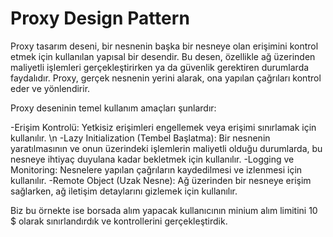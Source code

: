 ﻿<H1> Proxy Design Pattern </H1>
Proxy tasarım deseni, bir nesnenin başka bir nesneye olan erişimini kontrol etmek için kullanılan yapısal bir desendir. Bu desen, özellikle ağ üzerinden maliyetli işlemleri gerçekleştirirken ya da güvenlik gerektiren durumlarda faydalıdır. Proxy, gerçek nesnenin yerini alarak, ona yapılan çağrıları kontrol eder ve yönlendirir.

Proxy deseninin temel kullanım amaçları şunlardır:

-Erişim Kontrolü: Yetkisiz erişimleri engellemek veya erişimi sınırlamak için kullanılır. \n
-Lazy Initialization (Tembel Başlatma): Bir nesnenin yaratılmasının ve onun üzerindeki işlemlerin maliyetli olduğu durumlarda, bu nesneye ihtiyaç duyulana kadar bekletmek için kullanılır.
-Logging ve Monitoring: Nesnelere yapılan çağrıların kaydedilmesi ve izlenmesi için kullanılır.
-Remote Object (Uzak Nesne): Ağ üzerinden bir nesneye erişim sağlarken, ağ iletişim detaylarını gizlemek için kullanılır.

Biz bu örnekte ise borsada alım yapacak kullanıcının minium alım limitini 10 $ olarak sınırlandırdık ve kontrollerini gerçekleştirdik.